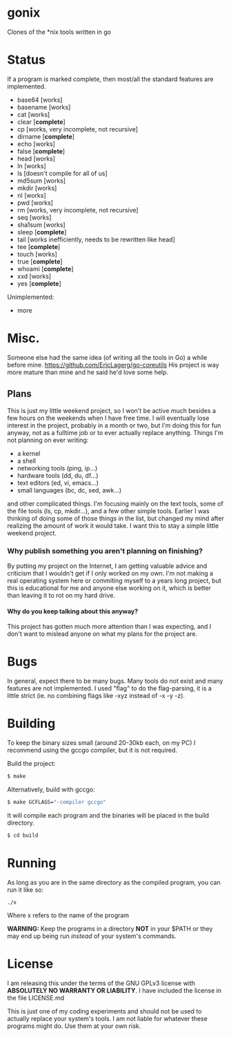 # gonix
Clones of the *nix tools written in go

# Status
If a program is marked complete, then most/all the standard features are implemented.
* base64 [works]
* basename [works]
* cat [works]
* clear [**complete**]
* cp [works, very incomplete, not recursive]
* dirname [**complete**]
* echo [works]
* false [**complete**]
* head [works]
* ln [works]
* ls [doesn't compile for all of us]
* md5sum [works]
* mkdir [works]
* nl [works]
* pwd [works]
* rm [works, very incomplete, not recursive]
* seq [works]
* sha1sum [works]
* sleep [**complete**]
* tail [works inefficiently, needs to be rewritten like head]
* tee [**complete**]
* touch [works]
* true [**complete**]
* whoami [**complete**]
* xxd [works]
* yes [**complete**]

Unimplemented:
* more

# Misc.
Someone else had the same idea (of writing all the tools in Go) a while before mine.
https://github.com/EricLagerg/go-coreutils
His project is way more mature than mine and he said he'd love some help.


## Plans
This is just my little weekend project, so I won't be active much besides a few hours on the weekends when I have free time.
I will eventually lose interest in the project, probably in a month or two, but I'm doing this for fun anyway, not as a fulltime job or to ever actually replace anything.
Things I'm not planning on ever writing:
* a kernel
* a shell
* networking tools (ping, ip...)
* hardware tools (dd, du, df...)
* text editors (ed, vi, emacs...)
* small languages (bc, dc, sed, awk...)

and other complicated things. I'm focusing mainly on the text tools, some of the file tools (ls, cp, mkdir...), and a few other simple tools. Earlier I was thinking of doing some of those things in the list, but changed my mind after realizing the amount of work it would take. I want this to stay a simple little weekend project.

### Why publish something you aren't planning on finishing?
By putting my project on the Internet, I am getting valuable advice and criticism that I wouldn't get if I only worked on my own. I'm not making a real operating system here or commiting myself to a years long project, but this is educational for me and anyone else working on it, which is better than leaving it to rot on my hard drive.

#### Why do you keep talking about this anyway?
This project has gotten much more attention than I was expecting, and I don't want to mislead anyone on what my plans for the project are.

# Bugs
In general, expect there to be many bugs.
Many tools do not exist and many features are not implemented.
I used "flag" to do the flag-parsing, it is a little strict (ie. no combining flags like -xyz instead of -x -y -z).

# Building
To keep the binary sizes small (around 20-30kb each, on my PC) I recommend using the gccgo compiler, but it is not required.

Build the project:
```sh
$ make
```

Alternatively, build with gccgo:
```sh
$ make GCFLAGS="-compiler gccgo"
```

It will compile each program and the binaries will be placed in the build directory.
```sh
$ cd build
```

# Running
As long as you are in the same directory as the compiled program, you can run it like so:

    ./x
Where x refers to the name of the program

**WARNING:** Keep the programs in a directory **NOT** in your $PATH or they may end up being run *instead* of your system's commands.

# License
I am releasing this under the terms of the GNU GPLv3 license with **ABSOLUTELY NO WARRANTY OR LIABILITY**.
I have included the license in the file LICENSE.md

This is just one of my coding experiments and should not be used to actually replace your system's tools.
I am not liable for whatever these programs might do. Use them at your own risk.
